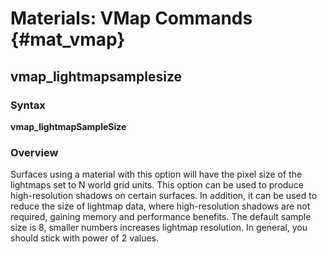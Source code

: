 # Materials: VMap Commands {#mat_vmap}
## vmap_lightmapsamplesize
### Syntax

**vmap_lightmapSampleSize <int>**

### Overview

Surfaces using a material with this option will have the pixel size of
the lightmaps set to N world grid units. This option can be used to
produce high-resolution shadows on certain surfaces. In addition, it can
be used to reduce the size of lightmap data, where high-resolution
shadows are not required, gaining memory and performance benefits. The
default sample size is 8, smaller numbers increases lightmap resolution.
In general, you should stick with power of 2 values.